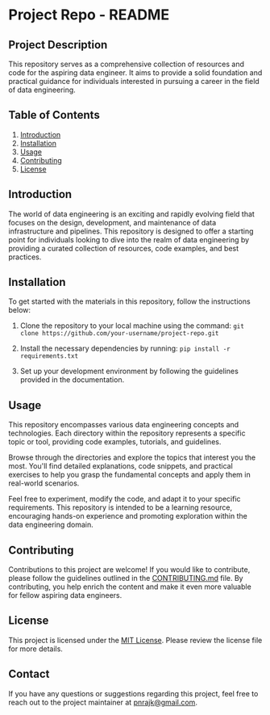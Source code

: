 # Project Repo - README

## Project Description
This repository serves as a comprehensive collection of resources and code for the aspiring data engineer. It aims to provide a solid foundation and practical guidance for individuals interested in pursuing a career in the field of data engineering.

## Table of Contents
1. [Introduction](#introduction)
2. [Installation](#installation)
3. [Usage](#usage)
4. [Contributing](#contributing)
5. [License](#license)

## Introduction
The world of data engineering is an exciting and rapidly evolving field that focuses on the design, development, and maintenance of data infrastructure and pipelines. This repository is designed to offer a starting point for individuals looking to dive into the realm of data engineering by providing a curated collection of resources, code examples, and best practices.

## Installation
To get started with the materials in this repository, follow the instructions below:

1. Clone the repository to your local machine using the command:
`git clone https://github.com/your-username/project-repo.git`

2. Install the necessary dependencies by running:
`pip install -r requirements.txt`

3. Set up your development environment by following the guidelines provided in the documentation.

## Usage
This repository encompasses various data engineering concepts and technologies. Each directory within the repository represents a specific topic or tool, providing code examples, tutorials, and guidelines.

Browse through the directories and explore the topics that interest you the most. You'll find detailed explanations, code snippets, and practical exercises to help you grasp the fundamental concepts and apply them in real-world scenarios.

Feel free to experiment, modify the code, and adapt it to your specific requirements. This repository is intended to be a learning resource, encouraging hands-on experience and promoting exploration within the data engineering domain.

## Contributing
Contributions to this project are welcome! If you would like to contribute, please follow the guidelines outlined in the [CONTRIBUTING.md](CONTRIBUTING.md) file. By contributing, you help enrich the content and make it even more valuable for fellow aspiring data engineers.

## License
This project is licensed under the [MIT License](LICENSE). Please review the license file for more details.

## Contact
If you have any questions or suggestions regarding this project, feel free to reach out to the project maintainer at [pnrajk@gmail.com](mailto:pnrajk@gmail.com).
